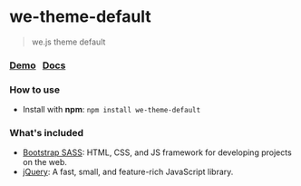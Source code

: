 # we-theme-default
> we.js theme default

### [Demo](https://wejs.github.io/we-theme-default/demo/) &nbsp; [Docs](http://docs.wejs.org/theme/default)

### How to use

- Install with **npm**:
```npm install we-theme-default ```

### What's included
- [Bootstrap SASS](http://getbootstrap.com/css/#sass): HTML, CSS, and JS framework for developing projects on the web.
- [jQuery](http://jquery.com/): A fast, small, and feature-rich JavaScript library.
